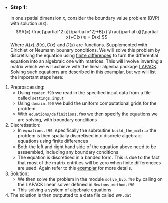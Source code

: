 


  - ### Step 1:
    In one spatial dimension $x$, consider the boundary value problem (BVP) with solution $u(x)$: 
        $$A(x) \frac{\partial^2 u}{\partial x^2}+B(x) \frac{\partial u}{\partial x}+C(x) u  = D(x) $$
    Where $A(x), B(x), C(x)$ and $D(x)$ are functions. Supplemented with Dirichlet or Neumann bounary conditions.
We will solve this problem by discretising the equation using [finite differences](https://en.wikipedia.org/wiki/Finite_difference_method) to turn the differential equation into an algebraic one with matrices.
    This will involve inverting a matrix which we will achieve with the linear algerba package [LAPACK](https://www.netlib.org/lapack/).
    Solving such equations are described in [this](https://github.com/ImperialCollegeLondon/ReCoDE_Diffusion_Code/blob/main/docs/1-numerics.md) examplar, but we will list the important steps here:
  
  1. Preproscessing:
     - Using `reader.f90` we read in the specified input data from a file called `settings.input`
     - Using `domain.f90` we build the uniform computational grids for the problem
     - With `equations/definitions.f90` we then specify the equations we are solving, with boundary conditions
  2. Discretisation:
     - In `equations.f90`, specifically the subroutine `build_the_matrix` the problem is then spatially discretised into discrete algebraic equations using finite differences
     - Both the left and right hand side of the equation above need to be asssembled, including any boundary conditions
     - The equation is discretised in a banded form. This is due to the fact that most of the matrix entrities will be zero when finite differeneces are used. Again refer to this [exemplar](https://github.com/ImperialCollegeLondon/ReCoDE_Diffusion_Code/blob/main/docs/6-sparse-storage.md) for more details.
  3. Solution:
     - We then solve the problem in the module `solve_bvp.f90` by calling on the LAPACK linear solver defined in `Newtons_method.f90`
     - This solving a system of algebraic equations
  4. The solution is then outputted to a data file called `BVP.dat`     
